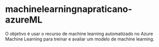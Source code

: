 # machinelearningnapraticano-azureML
O objetivo é usar o recurso de machine learning automatizado no Azure Machine Learning para treinar e avaliar um modelo de machine learning.
